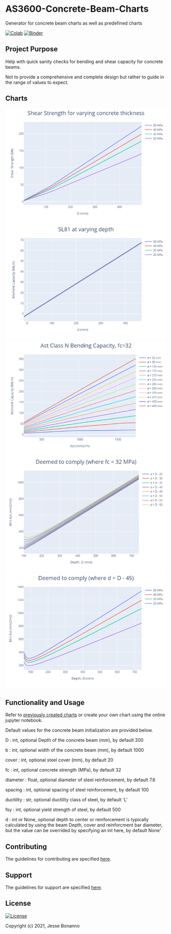 # AS3600-Concrete-Beam-Charts
 Generator for concrete beam charts as well as predefined charts

[![Colab](https://colab.research.google.com/assets/colab-badge.svg)](https://colab.research.google.com/github/JesseBonanno/AS3600-Concrete-Beam-Charts/blob/main/graphs.ipynb)
[![Binder](https://mybinder.org/badge_logo.svg)](https://mybinder.org/v2/gh/JesseBonanno/AS3600-Concrete-Beam-Charts/main?filepath=graphs.ipynb)

## Project Purpose

Help with quick sanity checks for bending and shear capacity for concrete beams.

Not to provide a comprehensive and complete design but rather to guide in the range of values to expect.

## Charts

![example_1](https://github.com/JesseBonanno/AS3600-Concrete-Beam-Charts/blob/main/Charts/Shear.png)
![example_2](https://github.com/JesseBonanno/AS3600-Concrete-Beam-Charts/blob/main/Charts/SL81_Bending.png)
![example_3](https://github.com/JesseBonanno/AS3600-Concrete-Beam-Charts/blob/main/Charts/var_d_Ast_N.png)
![example_4](https://github.com/JesseBonanno/AS3600-Concrete-Beam-Charts/blob/main/Charts/deemed_f32.png)
![example_5](https://github.com/JesseBonanno/AS3600-Concrete-Beam-Charts/blob/main/Charts/deemed_45.png)

## Functionality and Usage

Refer to [previously created charts](https://github.com/JesseBonanno/AS3600-Concrete-Beam-Charts/tree/main/Charts) or create your own chart using the online jupyter notebook.

Default values for the concrete beam initialization are provided below.

D : int, optional
    Depth of the concrete beam (mm), by default 200

b : int, optional
    width of the concrete beam (mm), by default 1000

cover : int, optional
    steel cover (mm), by default 20

fc : int, optional
    concrete strength (MPa), by default 32

diameter : float, optional
    diameter of steel reinforcement, by default 7.6

spacing : int, optional
    spacing of steel reinforcement, by default 100

ductility : str, optional
    ductility class of steel, by default 'L'

fsy : int, optional
    yield strength of steel, by default 500

d : int or None, optional
    depth to center or reinforcement is typically calculated
    by using the beam Depth, cover and reinforcment bar diameter,
    but the value can be overrided by specifying an int here,
    by default None'

## Contributing

The guidelines for contributing are specified [here](https://github.com/JesseBonanno/AS3600-Concrete-Beam-Charts/blob/main/CONTRIBUTING.md).

## Support

The guidelines for support are specified [here](https://github.com/JesseBonanno/AS3600-Concrete-Beam-Charts/blob/main/SUPPORT.md).

## License

[![License](https://img.shields.io/badge/license-MIT-lightgreen.svg)](https://github.com/JesseBonanno/AS3600-Concrete-Beam-Charts/blob/main/LICENSE.txt)

Copyright (c) 2021, Jesse Bonanno